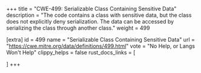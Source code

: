 +++
title = "CWE-499: Serializable Class Containing Sensitive Data"
description	= "The code contains a class with sensitive data, but the class does not explicitly deny serialization. The data can be accessed by serializing the class through another class."
weight = 499

[extra]
id = 499
name = "Serializable Class Containing Sensitive Data"
url = "https://cwe.mitre.org/data/definitions/499.html"
vote = "No Help, or Langs Won't Help"
clippy_helps = false
rust_docs_links = [
	
]
+++

